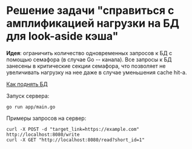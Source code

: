 # Решение задачи "справиться с амплификацией нагрузки на БД для look-aside кэша"

**Идея**: ограничить количество одновременных запросов к БД с помощью семафора (в случае Go -- канала).
Все запросы к БД занесены в критические секции семафора, что позволяет не увеличивать нагрузку на нее даже в случае уменьшения cache hit-а.

[Как поднять БД](db.md)

Запуск сервера:
```
go run app/main.go
```

Примеры запросов на сервер:
```
curl -X POST -d "target_link=https://example.com" http://localhost:8080/write
curl -X GET "http://localhost:8080/read?short_id=1"
```
